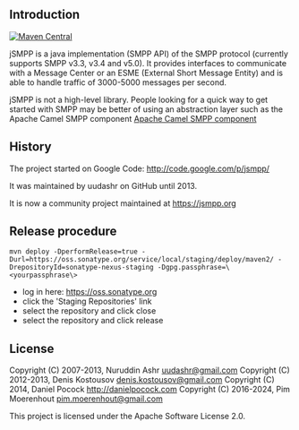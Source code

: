 Introduction
------------

[![Maven Central](https://maven-badges.herokuapp.com/maven-central/org.jsmpp/jsmpp/badge.svg)](https://maven-badges.herokuapp.com/maven-central/org.jsmpp/jsmpp)

jSMPP is a java implementation (SMPP API) of the SMPP protocol (currently supports
SMPP v3.3, v3.4 and v5.0). It provides interfaces to communicate with a Message Center
or an ESME (External Short Message Entity) and is able to handle
traffic of 3000-5000 messages per second. 

jSMPP is not a high-level library. People looking for a quick way to
get started with SMPP may be better of using an abstraction layer such
as the Apache Camel SMPP component [Apache Camel SMPP component](https://camel.apache.org/smpp.html)

History
-------

The project started on Google Code: http://code.google.com/p/jsmpp/

It was maintained by uudashr on GitHub until 2013.

It is now a community project maintained at https://jsmpp.org

Release procedure
-----------------

```
mvn deploy -DperformRelease=true -Durl=https://oss.sonatype.org/service/local/staging/deploy/maven2/ -DrepositoryId=sonatype-nexus-staging -Dgpg.passphrase=\<yourpassphrase\>
```

  * log in here: https://oss.sonatype.org
  * click the 'Staging Repositories' link
  * select the repository and click close
  * select the repository and click release

License
-------

Copyright (C) 2007-2013, Nuruddin Ashr <uudashr@gmail.com>
Copyright (C) 2012-2013, Denis Kostousov <denis.kostousov@gmail.com>
Copyright (C) 2014, Daniel Pocock http://danielpocock.com
Copyright (C) 2016-2024, Pim Moerenhout <pim.moerenhout@gmail.com>

This project is licensed under the Apache Software License 2.0.
